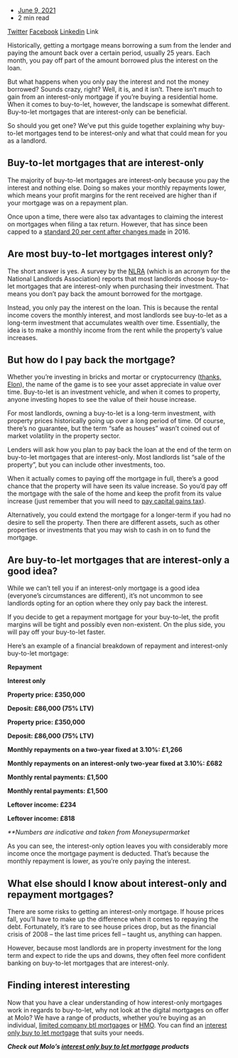 -   [June 9, 2021](https://molofinance.com/about-molo/molo-news/2021/06/09/)
-   2 min read

[Twitter](https://twitter.com/molofinance) [Facebook](https://www.facebook.com/molofinance) [Linkedin](https://www.linkedin.com/company/molofinance) Link

Historically, getting a mortgage means borrowing a sum from the lender and paying the amount back over a certain period, usually 25 years. Each month, you pay off part of the amount borrowed plus the interest on the loan. 

But what happens when you only pay the interest and not the money borrowed? Sounds crazy, right? Well, it is, and it isn’t. There isn’t much to gain from an interest-only mortgage if you’re buying a residential home. When it comes to buy-to-let, however, the landscape is somewhat different. Buy-to-let mortgages that are interest-only can be beneficial. 

So should you get one? We’ve put this guide together explaining why buy-to-let mortgages tend to be interest-only and what that could mean for you as a landlord. 

## **Buy-to-let mortgages that are interest-only**

The majority of buy-to-let mortgages are interest-only because you pay the interest and nothing else. Doing so makes your monthly repayments lower, which means your profit margins for the rent received are higher than if your mortgage was on a repayment plan. 

Once upon a time, there were also tax advantages to claiming the interest on mortgages when filing a tax return. However, that has since been capped to a [standard 20 per cent after changes made](https://www.simplybusiness.co.uk/knowledge/articles/2016/07/buy-to-let-changes-2016-what-you-need-to-know/) in 2016. 

## **Are most buy-to-let mortgages interest only?**

The short answer is yes. A survey by the [NLRA](https://www.nrla.org.uk/) (which is an acronym for the National Landlords Association) reports that most landlords choose buy-to-let mortgages that are interest-only when purchasing their investment. That means you don’t pay back the amount borrowed for the mortgage. 

Instead, you only pay the interest on the loan. This is because the rental income covers the monthly interest, and most landlords see buy-to-let as a long-term investment that accumulates wealth over time. Essentially, the idea is to make a monthly income from the rent while the property’s value increases. 

## **But how do I pay back the mortgage?**

Whether you’re investing in bricks and mortar or cryptocurrency ([thanks, Elon](https://www.forbes.com/sites/billybambrough/2021/05/29/crypto-price-crash-as-bitcoin-and-ethereum-collapse-elon-musk-brands-radical-dogecoin-plan-a-great-idea/?sh=280419ce3a8f)), the name of the game is to see your asset appreciate in value over time. Buy-to-let is an investment vehicle, and when it comes to property, anyone investing hopes to see the value of their house increase. 

For most landlords, owning a buy-to-let is a long-term investment, with property prices historically going up over a long period of time. Of course, there’s no guarantee, but the term “safe as houses” wasn’t coined out of market volatility in the property sector. 

Lenders will ask how you plan to pay back the loan at the end of the term on buy-to-let mortgages that are interest-only. Most landlords list “sale of the property”, but you can include other investments, too. 

When it actually comes to paying off the mortgage in full, there’s a good chance that the property will have seen its value increase. So you’d pay off the mortgage with the sale of the home and keep the profit from its value increase (just remember that you will need to [pay capital gains tax](https://www.gov.uk/capital-gains-tax)). 

Alternatively, you could extend the mortgage for a longer-term if you had no desire to sell the property. Then there are different assets, such as other properties or investments that you may wish to cash in on to fund the mortgage.

## **Are buy-to-let mortgages that are interest-only a good idea?**

While we can’t tell you if an interest-only mortgage is a good idea (everyone’s circumstances are different), it’s not uncommon to see landlords opting for an option where they only pay back the interest. 

If you decide to get a repayment mortgage for your buy-to-let, the profit margins will be tight and possibly even non-existent. On the plus side, you will pay off your buy-to-let faster.  

Here’s an example of a financial breakdown of repayment and interest-only buy-to-let mortgage:

**Repayment**

**Interest only**

**Property price: £350,000**

**Deposit: £86,000 (75% LTV)**

**Property price: £350,000**

**Deposit: £86,000 (75% LTV)**

**Monthly repayments on a two-year fixed at 3.10%: £1,266**

**Monthly repayments on an interest-only two-year fixed at 3.10%: £682**

**Monthly rental payments: £1,500**

**Monthly rental payments: £1,500**

**Leftover income: £234**

**Leftover income: £818**

_**Numbers are indicative and taken from Moneysupermarket_ 

As you can see, the interest-only option leaves you with considerably more income once the mortgage payment is deducted. That’s because the monthly repayment is lower, as you’re only paying the interest. 

## **What else should I know about interest-only and repayment mortgages?**

There are some risks to getting an interest-only mortgage. If house prices fall, you’ll have to make up the difference when it comes to repaying the debt. Fortunately, it’s rare to see house prices drop, but as the financial crisis of 2008 – the last time prices fell – taught us, anything can happen. 

However, because most landlords are in property investment for the long term and expect to ride the ups and downs, they often feel more confident banking on buy-to-let mortgages that are interest-only. 

## **Finding interest interesting** 

Now that you have a clear understanding of how interest-only mortgages work in regards to buy-to-let, why not look at the digital mortgages on offer at Molo? We have a range of products, whether you’re buying as an individual, [limited company btl mortgages](https://molofinance.com/tools/buy-to-let/limited-company) or [HMO](https://molofinance.com/buy-to-let-hmo). You can find an [interest only buy to let mortgage](https://molofinance.com/mortgage/buy-to-let/) that suits your needs. 

**_Check out Molo’s [interest only buy to let mortgage](https://molofinance.com/mortgage/buy-to-let/) products_**
